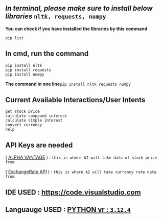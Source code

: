 ## **_In terminal, please make sure to install below libraries_** `nltk, requests, numpy`

**You can check if you have installed the libraries by this command**

```
pip list
```

## **In cmd, run the command**

```
pip install nltk
pip install requests
pip install numpy
```

**The command in one line**```pip install nltk requests numpy```

## Current Available Interactions/User Intents
``` 
get stock price  
calculate compound interest  
calculate simple interest  
convert currency  
help 
``` 

## API Keys are needed

( [ALPHA VANTAGE](https://www.alphavantage.co/support/#api-key) ) : ```this is where AI will take data of stock price from```

( [ExchangeRate API](https://console.fastforex.io/auth/signin) ) : ```this is where AI will take currency rate data from```

## **IDE USED** : https://code.visualstudio.com

## **Languauge USED** : [PYTHON vr : ```3.12.4```](https://www.python.org/downloads/)

